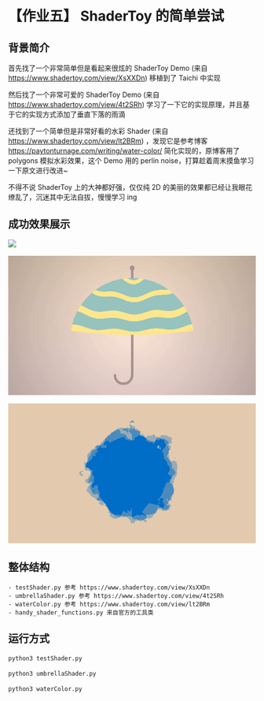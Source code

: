 # 【作业五】 ShaderToy 的简单尝试

## 背景简介

首先找了一个非常简单但是看起来很炫的 ShaderToy Demo (来自 https://www.shadertoy.com/view/XsXXDn) 移植到了 Taichi 中实现

然后找了一个非常可爱的 ShaderToy Demo (来自 https://www.shadertoy.com/view/4t2SRh) 学习了一下它的实现原理，并且基于它的实现方式添加了垂直下落的雨滴

还找到了一个简单但是非常好看的水彩 Shader (来自 https://www.shadertoy.com/view/lt2BRm) ，发现它是参考博客 https://paytonturnage.com/writing/water-color/ 简化实现的，原博客用了 polygons 模拟水彩效果，这个 Demo 用的 perlin noise，打算趁着周末摸鱼学习一下原文进行改进~

不得不说 ShaderToy 上的大神都好强，仅仅纯 2D 的美丽的效果都已经让我眼花缭乱了，沉迷其中无法自拔，慢慢学习 ing

## 成功效果展示

![](../result/shaderTest.gif)

![](../result/umbrellar.gif)

![](../result/waterColor.gif)

## 整体结构

```
- testShader.py 参考 https://www.shadertoy.com/view/XsXXDn
- umbrellaShader.py 参考 https://www.shadertoy.com/view/4t2SRh
- waterColor.py 参考 https://www.shadertoy.com/view/lt2BRm
- handy_shader_functions.py 来自官方的工具类
```

## 运行方式

`python3 testShader.py`

`python3 umbrellaShader.py`

`python3 waterColor.py`